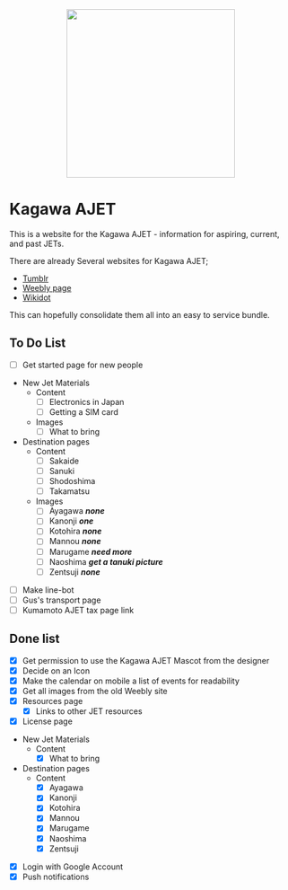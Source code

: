 <div align="center">
  <a 
    href="https://kagawa-ajet.herokuapp.com" 
    target="_blank" 
    rel="noopener noreferrer"
  >
    <img width="300" height="300" src="UdonHenro.png">
  </a>
</div>

# Kagawa AJET

This is a website for the Kagawa AJET - information for aspiring, current, and past JETs.

There are already Several websites for Kagawa AJET;

- [Tumblr](https://ajetkagawa.tumblr.com/)
- [Weebly page](https://kagawaajet.weebly.com/)
- [Wikidot](http://kagawa.wikidot.com/)

This can hopefully consolidate them all into an easy to service bundle.

## To Do List

- [ ] Get started page for new people
- New Jet Materials
  - Content
    - [ ] Electronics in Japan
    - [ ] Getting a SIM card
  - Images
    - [ ] What to bring
- Destination pages
  - Content
    - [ ] Sakaide
    - [ ] Sanuki
    - [ ] Shodoshima
    - [ ] Takamatsu
  - Images
    - [ ] Ayagawa ***none***
    - [ ] Kanonji ***one***
    - [ ] Kotohira ***none***
    - [ ] Mannou ***none***
    - [ ] Marugame ***need more***
    - [ ] Naoshima ***get a tanuki picture***
    - [ ] Zentsuji ***none***
- [ ] Make line-bot
- [ ] Gus's transport page
- [ ] Kumamoto AJET tax page link

## Done list

- [X] Get permission to use the Kagawa AJET Mascot from the designer
- [X] Decide on an Icon
- [X] Make the calendar on mobile a list of events for readability
- [X] Get all images from the old Weebly site
- [X] Resources page
  - [X] Links to other JET resources
- [X] License page
- New Jet Materials
  - Content
    - [X] What to bring
- Destination pages
  - Content
    - [X] Ayagawa
    - [X] Kanonji
    - [X] Kotohira
    - [X] Mannou
    - [X] Marugame
    - [X] Naoshima
    - [X] Zentsuji
- [X] Login with Google Account
- [X] Push notifications